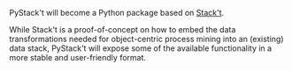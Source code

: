 PyStack't will become a Python package based on [Stack't](https://github.com/LienBosmans/stack-t). 

While Stack't is a proof-of-concept on how to embed the data transformations needed for object-centric process mining into an (existing) data stack, 
PyStack't will expose some of the available functionality in a more stable and user-friendly format.

